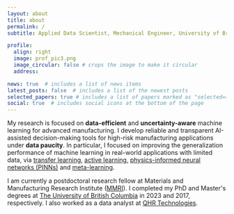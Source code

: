 ```yaml
---
layout: about
title: about
permalink: /
subtitle: Applied Data Scientist, Mechanical Engineer, University of British Columbia #<a href='#'>Affiliations</a>. Address. Contacts. Moto. Etc.

profile:
  align: right
  image: prof_pic3.png
  image_circular: false # crops the image to make it circular
  address:

news: true  # includes a list of news items
latest_posts: false  # includes a list of the newest posts
selected_papers: true # includes a list of papers marked as "selected={true}"
social: true  # includes social icons at the bottom of the page
---
```


My research is focused on **data-efficient** and **uncertainty-aware** machine learning for advanced manufacturing. I develop reliable and transparent AI-assisted decision-making tools for high-risk manufacturing applications under **data paucity**. In particular, I focused on improving the generalization performance of machine learning in real-world applications with limited data, via [transfer learning](https://doi.org/10.1016/j.jmsy.2021.02.015), [active learning](https://ieeexplore.ieee.org/document/9468145), [physics-informed neural networks (PINNs)](https://ieeexplore.ieee.org/abstract/document/9816983) and [meta-learning](https://github.com/miladramzy/SequentialMetaTransferPINNs/tree/main). 

I am currently a postdoctoral research fellow at Materials and Manufacturing Research Institute ([MMRI](https://mmri.ubc.ca/)). I completed my PhD and Master's degrees at [The University of British Columbia](https://www.ubc.ca/) in 2023 and 2017, respectively. I also worked as a data analyst at [QHR Technologies](https://qhrtechnologies.com/).
